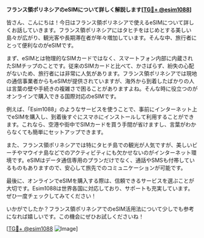 **フランス領ポリネシアのeSIMについて詳しく解説します[[TG💪+ @esim1088](https://t.me/s/esim1088)]**

皆さん、こんにちは！今日はフランス領ポリネシアで使えるeSIMについて詳しくお話していきます。フランス領ポリネシアにはタヒチをはじめとする美しい島々が広がり、観光客や長期滞在者が年々増加しています。そんな中、旅行者にとって便利なのがeSIMです。

まず、eSIMとは物理的なSIMカードではなく、スマートフォン内部に内蔵されたSIMチップのことです。従来のSIMカードと比べて、かさばらず、紛失の心配がないため、旅行者には非常に人気があります。フランス領ポリネシアでは現地の通信事業者からもeSIMが提供されていますが、海外から到着したばかりの人は言葉の壁や手続きの複雑さで困ることがありますよね。そんな時に役立つのがオンラインで購入できる国際対応のeSIMです。

例えば、「Esim1088」のようなサービスを使うことで、事前にインターネット上でeSIMを購入し、到着後すぐにスマホにインストールして利用することができます。これなら、空港や街中でSIMカードを買う手間が省けますし、言葉がわからなくても簡単にセットアップできます。

また、フランス領ポリネシアでは特にタヒチ島での観光が人気ですが、美しいビーチやマウイナ島などでのアクティビティにも欠かせないのがインターネット環境です。eSIMはデータ通信専用のプランだけでなく、通話やSMSも付帯しているものもありますので、安心して旅先でのコミュニケーションが可能です。

最後に、オンラインでeSIMを購入する際は、信頼できるサービスを選ぶことが大切です。Esim1088は世界各国に対応しており、サポートも充実しています。ぜひ一度チェックしてみてください！

いかがでしたか？フランス領ポリネシアでのeSIM活用法について少しでも参考になれば嬉しいです。この機会にぜひお試しくださいね！

[[TG💪+ @esim1088](https://t.me/s/esim1088) ![Image](https://i.postimg.cc/Y0z9fWf4/image.png)]